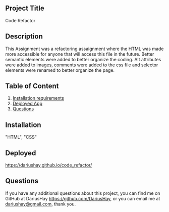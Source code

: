 ## Project Title

Code Refactor

## Description

This Assignment was a refactoring assaignment where the HTML was made more accessible for anyone that will access this file in the future. Better semantic elements were added to better organize the coding. Alt attributes were added to images, comments were added to the css file and selector elements were renamed to better organize the page.

## Table of Content

1. [Installation requirements](#Installation)
2. [Deployed App](#Deployed)
4. [Questions](#Questions)

## Installation

"HTML", "CSS"

## Deployed

https://dariushay.github.io/code_refactor/ 

## Questions

If you have any additional questions about this project, you can find me on GitHub at DariusHay https://github.com/DariusHay, or you can email me at dariushay@gmail.com, thank you.